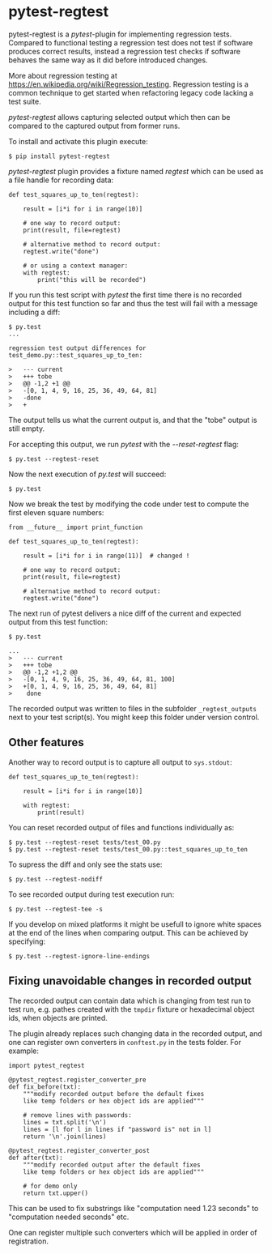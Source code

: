 pytest-regtest
==============

pytest-regtest is a *pytest*-plugin for implementing regression tests.
Compared to functional testing a regression test does not test if
software produces correct results, instead a regression test checks if
software behaves the same way as it did before introduced changes.

More about regression testing at
<https://en.wikipedia.org/wiki/Regression_testing>. Regression testing
is a common technique to get started when refactoring legacy code
lacking a test suite.

*pytest-regtest* allows capturing selected output which then can be
compared to the captured output from former runs.

To install and activate this plugin execute:

    $ pip install pytest-regtest

*pytest-regtest* plugin provides a fixture named *regtest* which can be
used as a file handle for recording data:

    def test_squares_up_to_ten(regtest):

        result = [i*i for i in range(10)]

        # one way to record output:
        print(result, file=regtest)

        # alternative method to record output:
        regtest.write("done")

        # or using a context manager:
        with regtest:
            print("this will be recorded")

If you run this test script with *pytest* the first time there is no
recorded output for this test function so far and thus the test will
fail with a message including a diff:

    $ py.test
    ...

    regression test output differences for test_demo.py::test_squares_up_to_ten:

    >   --- current
    >   +++ tobe
    >   @@ -1,2 +1 @@
    >   -[0, 1, 4, 9, 16, 25, 36, 49, 64, 81]
    >   -done
    >   +

The output tells us what the current output is, and that the "tobe" output
is still empty.

For accepting this output, we run *pytest* with the *--reset-regtest*
flag:

    $ py.test --regtest-reset

Now the next execution of *py.test* will succeed:

    $ py.test

Now we break the test by modifying the code under test to compute the first
eleven square numbers:

    from __future__ import print_function

    def test_squares_up_to_ten(regtest):

        result = [i*i for i in range(11)]  # changed !

        # one way to record output:
        print(result, file=regtest)

        # alternative method to record output:
        regtest.write("done")

The next run of pytest delivers a nice diff of the current and expected output
from this test function:

    $ py.test

    ...
    >   --- current
    >   +++ tobe
    >   @@ -1,2 +1,2 @@
    >   -[0, 1, 4, 9, 16, 25, 36, 49, 64, 81, 100]
    >   +[0, 1, 4, 9, 16, 25, 36, 49, 64, 81]
    >    done


The recorded output was written to files in the subfolder
`_regtest_outputs` next to your test script(s). You might keep this
folder under version control.


Other features
--------------

Another way to record output is to capture all output to `sys.stdout`:

    def test_squares_up_to_ten(regtest):

        result = [i*i for i in range(10)]

        with regtest:
            print(result)

You can reset recorded output of files and functions individually as:

    $ py.test --regtest-reset tests/test_00.py
    $ py.test --regtest-reset tests/test_00.py::test_squares_up_to_ten

To supress the diff and only see the stats use:

    $ py.test --regtest-nodiff

To see recorded output during test execution run:

    $ py.test --regtest-tee -s

If you develop on mixed platforms it might be usefull to ignore white
spaces at the end of the lines when comparing output. This can be
achieved by specifying:

    $ py.test --regtest-ignore-line-endings


Fixing unavoidable changes in recorded  output
----------------------------------------------

The recorded output can contain data which is changing from test run to test
run, e.g. pathes created with the `tmpdir` fixture or hexadecimal object ids,
when objects are printed.

The plugin already replaces such changing data in the recorded output,
and one can register own converters in `conftest.py` in the tests
folder. For example:

    import pytest_regtest

    @pytest_regtest.register_converter_pre
    def fix_before(txt):
        """modify recorded output before the default fixes
        like temp folders or hex object ids are applied"""

        # remove lines with passwords:
        lines = txt.split('\n')
        lines = [l for l in lines if "password is" not in l]
        return '\n'.join(lines)

    @pytest_regtest.register_converter_post
    def after(txt):
        """modify recorded output after the default fixes
        like temp folders or hex object ids are applied"""

        # for demo only
        return txt.upper()

This can be used to fix substrings like "computation need 1.23 seconds"
to "computation needed <TIME> seconds" etc.

One can register multiple such converters which will be applied in
order of registration.
